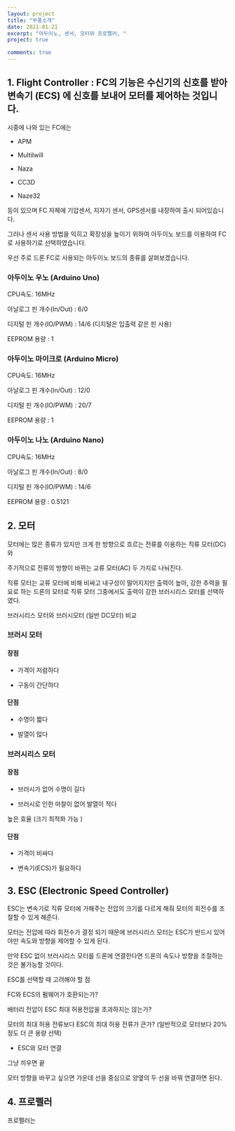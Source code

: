 ```yaml
---
layout: project
title: "부품소개"
date: 2021-01-21
excerpt: "아두이노, 센서, 모터와 프로펠러, "
project: true

comments: true
---
```


## 1. Flight Controller : FC의 기능은 수신기의 신호를 받아 변속기 (ECS) 에 신호를 보내어 모터를 제어하는 것입니다.

시중에 나와 있는 FC에는

- APM

- MultiIwill

- Naza

- CC3D

- Naze32

등이 있으며 FC 자체에 기압센서, 지자기 센서, GPS센서를 내장하여 출시 되어있습니다.

그러나 센서 사용 방법을 익히고 확장성을 높이기 위하여 아두이노 보드를 이용하여 FC로 사용하기로 선택하였습니다.

우선 주로 드론 FC로 사용되는 아두이노 보드의 종류를 살펴보겠습니다.

 

 

 




 

### 아두이노 우노 (Arduino Uno)

 

CPU속도: 16MHz

 

아날로그 핀 개수(In/Out) : 6/0

 

디지털 핀 개수(IO/PWM) : 14/6 (디지털은 입출력 같은 핀 사용)

 

EEPROM 용량 : 1

 




 

 

 

### 아두이노 마이크로 (Arduino Micro)

 

CPU속도: 16MHz

 

아날로그 핀 개수(In/Out) : 12/0

 

디지털 핀 개수(IO/PWM) : 20/7

 

EEPROM 용량 : 1



 



 

### 아두이노 나노 (Arduino Nano)

 

CPU속도: 16MHz

 

아날로그 핀 개수(In/Out) : 8/0

 

디지털 핀 개수(IO/PWM) : 14/6

 

EEPROM 용량 : 0.5121

 

 

 

## 2. 모터

 

모터에는 많은 종류가 있지만 크게 한 방향으로 흐르는 전류를 이용하는 직류 모터(DC)와

주기적으로 전류의 방향이 바뀌는 교류 모터(AC) 두 가지로 나눠진다.

직류 모터는 교류 모터에 비해 비싸고 내구성이 떨어지지만 출력이 높아, 강한 추력을 필요로 하는 드론의 모터로 직류 모터 그중에서도 출력이 강한 브러시리스 모터를 선택하였다.

 

브러시리스 모터와 브러시모터 (일반 DC모터) 비교


### 브러시 모터

 

#### 장점

- 가격이 저렴하다

- 구동이 간단하다

 

#### 단점

- 수명이 짧다

- 발열이 많다

 


### 브러시리스 모터

 

#### 장점

- 브러시가 없어 수명이 길다

- 브러시로 인한 마찰이 없어 발열이 적다

높은 효율 (크기 최적화 가능 )

 

#### 단점

- 가격이 비싸다

- 변속기(ECS)가 필요하다

 

## 3. ESC (Electronic Speed Controller)

 

ESC는 변속기로 직류 모터에 가해주는 전압의 크기를 다르게 해줘 모터의 회전수를 조절할 수 있게 해준다.

모터는 전압에 따라 회전수가 결정 되기 때문에 브러시리스 모터는 ESC가 반드시 있어야만 속도와 방향을 제어할 수 있게 된다.

만약 ESC 없이 브러시리스 모터를 드론에 연결한다면 드론의 속도나 방향을 조절하는 것은 불가능할 것이다.

 

ESC를 선택할 때 고려해야 할 점

 

FC와 ECS의 펌웨어가 호환되는가?

배터리 전압이 ESC 최대 허용전압을 초과하지는 않는가?

모터의 최대 허용 전류보다 ESC의 최대 허용 전류가 큰가? (일반적으로 모터보다 20%정도 더 큰 용량 선택)

 

 

* ESC와 모터 연결

 




그냥 끼우면 끝

모터 방향을 바꾸고 싶으면 가운데 선을 중심으로 양옆의 두 선을 바꿔 연결하면 된다.

 

 

## 4. 프로펠러

 

프로펠러는

 
